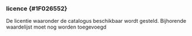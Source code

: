 ### licence {#1F026552}
De licentie waaronder de catalogus beschikbaar wordt gesteld.
Bijhorende waardelijst moet nog worden toegevoegd
